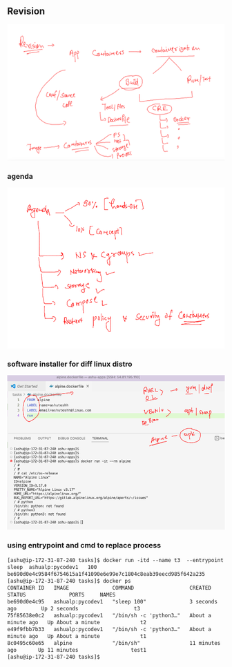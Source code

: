 ## Revision 

<img src="rev.png">

### agenda 

<img src="ag.png">

### software installer for diff linux distro 

<img src="ins.png">

### using entrypoint and cmd to replace process 

```
[ashu@ip-172-31-87-240 tasks]$ docker run -itd --name t3  --entrypoint sleep  ashualp:pycodev1   100
be690d0e4c9584f6754615a1f41090e6e99e7c1804c8eab39eecd985f642a235
[ashu@ip-172-31-87-240 tasks]$ docker ps
CONTAINER ID   IMAGE              COMMAND                  CREATED              STATUS              PORTS     NAMES
be690d0e4c95   ashualp:pycodev1   "sleep 100"              3 seconds ago        Up 2 seconds                  t3
75f85638e0c2   ashualp:pycodev1   "/bin/sh -c 'python3…"   About a minute ago   Up About a minute             t2
e49f9fbb7b33   ashualp:pycodev1   "/bin/sh -c 'python3…"   About a minute ago   Up About a minute             t1
8c0495c60e65   alpine             "/bin/sh"                11 minutes ago       Up 11 minutes                 test1
[ashu@ip-172-31-87-240 tasks]$ 

```



